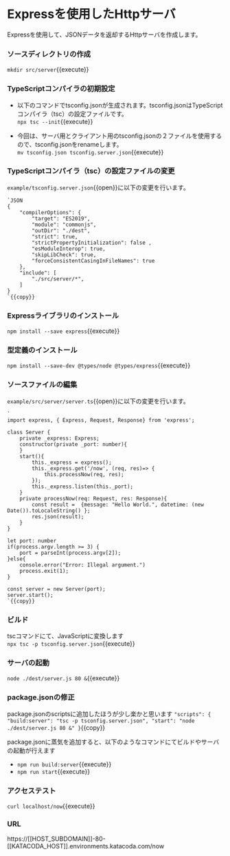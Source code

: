 # Expressを使用したHttpサーバ
Expressを使用して、JSONデータを返却するHttpサーバを作成します。

### ソースディレクトリの作成
`mkdir src/server`{{execute}}

### TypeScriptコンパイラの初期設定
- 以下のコマンドでtsconfig.jsonが生成されます。tsconfig.jsonはTypeScriptコンパイラ（tsc）の設定ファイルです。<br />
 `npx tsc --init`{{execute}}

- 今回は、サーバ用とクライアント用のtsconfig.jsonの２ファイルを使用するので、tsconfig.jsonをrenameします。<br />
 `mv tsconfig.json tsconfig.server.json`{{execute}}

### TypeScriptコンパイラ（tsc）の設定ファイルの変更
`example/tsconfig.server.json`{{open}}に以下の変更を行います。<br />

    `JSON
    {
        "compilerOptions": {
            "target": "ES2019",
            "module": "commonjs",
            "outDir": "./dest",
            "strict": true,
            "strictPropertyInitialization": false ,
            "esModuleInterop": true,
            "skipLibCheck": true,
            "forceConsistentCasingInFileNames": true
        },
        "include": [
            "./src/server/*",
        ]
    }
    `{{copy}}

### Expressライブラリのインストール
`npm install --save express`{{execute}}

### 型定義のインストール
`npm install --save-dev @types/node @types/express`{{execute}}

### ソースファイルの編集
`example/src/server/server.ts`{{open}}に以下の変更を行います。<br />

    `
    import express, { Express, Request, Response} from 'express';

    class Server {
        private _express: Express;
        constructor(private _port: number){
        }
        start(){
            this._express = express();
            this._express.get('/now', (req, res)=> {
                this.processNow(req, res);
            });
            this._express.listen(this._port);
        }
        private processNow(req: Request, res: Response){
            const result =  {message: "Hello World.", datetime: (new Date()).toLocaleString() };
            res.json(result);
        }
    }

    let port: number
    if(process.argv.length >= 3) {
        port = parseInt(process.argv[2]);
    }else{
        console.error("Error: Illegal argument.")
        process.exit(1);
    }

    const server = new Server(port);
    server.start();
    `{{copy}}

### ビルド
tscコマンドにて、JavaScriptに変換します<br />
`npx tsc -p tsconfig.server.json`{{execute}}

### サーバの起動
`node ./dest/server.js 80 &`{{execute}}

### package.jsonの修正
package.jsonのscriptsに追加したほうが少し楽かと思います
`
  "scripts": {
    "build:server": "tsc -p tsconfig.server.json",
    "start": "node ./dest/server.js 80 &"
  }
`{{copy}}

package.jsonに蒸気を追加すると、以下のようなコマンドにてビルドやサーバの起動が行えます
- `npm run build:server`{{execute}}
- `npm run start`{{execute}}

### アクセステスト
`curl localhost/now`{{execute}}

### URL
https://[[HOST_SUBDOMAIN]]-80-[[KATACODA_HOST]].environments.katacoda.com/now

